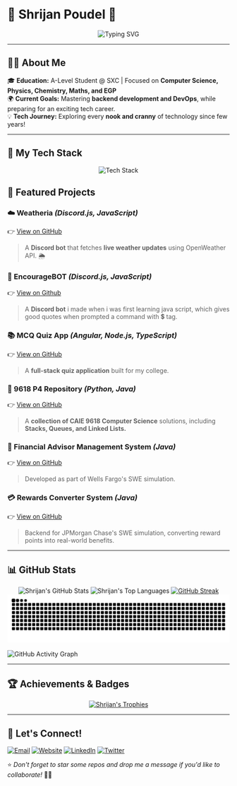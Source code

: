 # 🌟 Shrijan Poudel 🌟

<p align="center">
  <img src="https://readme-typing-svg.demolab.com?font=Fira+Code&weight=500&size=22&duration=1500&pause=200&color=F7B733&center=true&vCenter=true&multiline=true&width=750&height=60&lines=Aspiring+Software+Developer;Tech+Enthusiast+%7C+Passionate+Learner" alt="Typing SVG"/>
</p>

---

## 👨‍💻 About Me

🎓 **Education:** A-Level Student @ SXC | Focused on **Computer Science, Physics, Chemistry, Maths, and EGP**  
🌍 **Current Goals:** Mastering **backend development and DevOps**, while preparing for an exciting tech career.  
💡 **Tech Journey:** Exploring every **nook and cranny** of technology since few years!  

---

## 🚀 My Tech Stack

<p align="center">
  <img src="https://skillicons.dev/icons?i=html,css,bootstrap,tailwind,js,ts,react,svelte,nextjs,angular,deno,nodejs,express,electron,python,java,flutter,dart,androidstudio,mysql,postgres,mongodb,prisma,npm,pnpm,yarn,vscode,eclipse,bash,git,github,postman,figma,ps,pr,ae,xd,au,ai" alt="Tech Stack">
</p>


## 🌟 Featured Projects

### ☁️ Weatheria *(Discord.js, JavaScript)*
👉 [View on GitHub](https://github.com/SlytherSavior/Weatheria-)
> A **Discord bot** that fetches **live weather updates** using OpenWeather API. 🌦️

### 💬 EncourageBOT *(Discord.js, JavaScript)*
👉 [View on Github](https://github.com/SlytherSavior/Encourage-bot-)
> A **Discord bot** i made when i was first learning java script, which gives good quotes when prompted a command with 💲 tag. 

### 📚 MCQ Quiz App *(Angular, Node.js, TypeScript)*
👉 [View on GitHub](https://github.com/SlytherSavior/MCQ_QUIZZ)
> A **full-stack quiz application** built for my college.

### 🔦 9618 P4 Repository *(Python, Java)*
👉 [View on GitHub](https://github.com/SlytherSavior/9618-P4)
> A **collection of CAIE 9618 Computer Science** solutions, including **Stacks, Queues, and Linked Lists.**

### 🏦 Financial Advisor Management System *(Java)*
👉 [View on GitHub](https://github.com/SlytherSavior/Financial-Advisor-Management-System)
> Developed as part of Wells Fargo's SWE simulation.

### 💳 Rewards Converter System *(Java)*
👉 [View on GitHub](https://github.com/SlytherSavior/RewardsConverter-System)
> Backend for JPMorgan Chase's SWE simulation, converting reward points into real-world benefits.

---

## 📊 GitHub Stats

<p align="center">
  <img src="https://github-readme-stats.vercel.app/api?username=SlytherSavior&theme=vue-dark&show_icons=true&hide_border=true&count_private=true" alt="Shrijan's GitHub Stats">
  <img src="https://github-readme-stats.vercel.app/api/top-langs/?username=SlytherSavior&theme=vue-dark&show_icons=true&hide_border=true&layout=compact" alt="Shrijan's Top Languages">
  <a href="https://git.io/streak-stats"><img src="https://streak-stats.demolab.com?user=SlytherSavior&theme=blood-dark" alt="GitHub Streak" /></a>
  <picture>
  <source media="(prefers-color-scheme: dark)" srcset="https://raw.githubusercontent.com/SlytherSavior/SlytherSavior/output/github-snake-dark.svg" />
  <source media="(prefers-color-scheme: light)" srcset="https://raw.githubusercontent.com/SlytherSavior/SlytherSavior/output/github-snake.svg" />
  <img alt="github-snake" src="https://raw.githubusercontent.com/SlytherSavior/SlytherSavior/output/github-snake.svg" />
  </picture>
</p>

![GitHub Activity Graph](https://github-readme-activity-graph.vercel.app/graph?username=SlytherSavior&theme=react-dark)

---

## 🏆 Achievements & Badges

<p align="center">
  <a href="https://github.com/ryo-ma/github-profile-trophy"><img src="https://github-profile-trophy.vercel.app/?username=SlytherSavior&theme=onedark" alt="Shrijan's Trophies"></a>
</p>

---

## 📧 Let's Connect!

<p align="left">
  <a href="mailto:contact@shrijanpoudel.com.np"><img src="https://img.shields.io/badge/Email-D14836?style=for-the-badge&logo=gmail&logoColor=white" alt="Email"></a>
  <a href="https://shrijanpoudel.com.np"><img src="https://img.shields.io/badge/Website-000000?style=for-the-badge&logo=About.me&logoColor=white" alt="Website"></a>
  <a href="https://linkedin.com/in/slyther"><img src="https://img.shields.io/badge/LinkedIn-0077B5?style=for-the-badge&logo=linkedin&logoColor=white" alt="LinkedIn"></a>
  <a href="https://x.com/SlytherShrijan"><img src="https://img.shields.io/badge/Twitter-1DA1F2?style=for-the-badge&logo=twitter&logoColor=white" alt="Twitter"></a>
</p>

⭐️ *Don't forget to star some repos and drop me a message if you'd like to collaborate!* 🚀🔥
